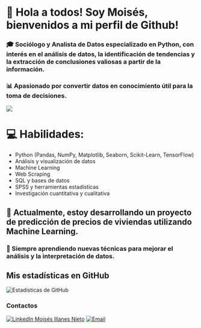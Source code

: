 # 👋 Hola a todos! Soy Moisés,  bienvenidos a mi perfil de Github!
### 🎓 Sociólogo y Analista de Datos especializado en Python, con interés en el análisis de datos, la identificación de tendencias y la extracción de conclusiones valiosas a partir de la información.
### 📊 Apasionado por convertir datos en conocimiento útil para la toma de decisiones.  
  ![](https://www.ucatalunya.edu.co/img/blog/herramientas-de-analisis-de-datos.jpg)

# 💻 Habilidades:  
- Python (Pandas, NumPy, Matplotlib, Seaborn, Scikit-Learn, TensorFlow)  
- Análisis y visualización de datos  
- Machine Learning  
- Web Scraping  
- SQL y bases de datos  
- SPSS y herramientas estadísticas  
- Investigación cuantitativa y cualitativa  

## 🚀 Actualmente, estoy desarrollando un proyecto de predicción de precios de viviendas utilizando Machine Learning.  

### 🌱 Siempre aprendiendo nuevas técnicas para mejorar el análisis y la interpretación de datos.  

## Mis estadísticas en GitHub
![Estadísticas de GitHub](https://github-readme-stats.vercel.app/api?username=MiNSp4iN&show_icons=true&theme=dark&count_private=true&hide=stars,issues)

### Contactos
[![LinkedIn](https://img.icons8.com/color/48/000000/linkedin.png) Moisés Illanes Nieto](https://www.linkedin.com/in/mois%C3%A9s-illanes-nieto-bb97b9128/)
[![Email](https://img.shields.io/badge/millanesnieto@hotmail.com-white?style=flat&logo=gmail)](mailto:millanesnieto@hotmail.com)
